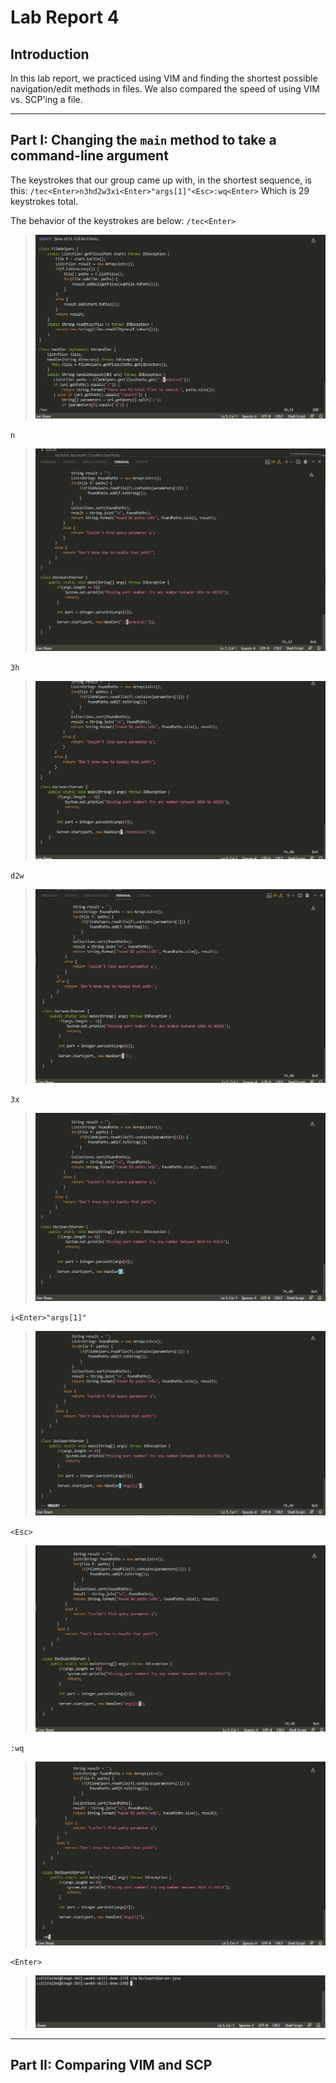 # Lab Report 4
## Introduction

In this lab report, we practiced using VIM and finding the shortest possible navigation/edit methods in files. We also compared the speed of using VIM vs. SCP'ing a file.

***

## Part I: Changing the `main` method to take a command-line argument

The keystrokes that our group came up with, in the shortest sequence, is this:
`/tec<Enter>n3hd2w3xi<Enter>"args[1]"<Esc>:wq<Enter>`
Which is 29 keystrokes total.

The behavior of the keystrokes are below:
`/tec<Enter>`
> ![Image](Screenshot18.png)

`n`
> ![Image](Screenshot19.png)

`3h`
> ![Image](Screenshot20.png)

`d2w`
> ![Image](Screenshot21.png)

`3x`
> ![Image](Screenshot22.png)

`i<Enter>"args[1]"`
> ![Image](Screenshot23.png)

`<Esc>`
> ![Image](Screenshot24.png)

`:wq`
> ![Image](Screenshot25.png)

`<Enter>`
> ![Image](Screenshot26.png)


***

## Part II: Comparing VIM and SCP